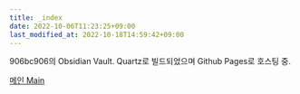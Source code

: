 ```yaml
---
title: _index
date: 2022-10-06T11:23:25+09:00
last_modified_at: 2022-10-18T14:59:42+09:00
---
```

906bc906의 Obsidian Vault. Quartz로 빌드되었으며 Github Pages로 호스팅 중.

[메인 Main](note/메인%20Main.md)